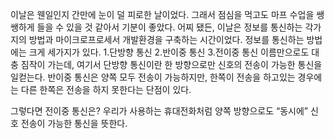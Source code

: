 이날은 웬일인지 간만에 눈이 덜 피로한 날이었다.
그래서 점심을 먹고도 마프 수업을 쌩쌩하게 들을 수 있을 것 같아서 기분이 좋았다.
어찌 됐든, 이날은 정보를 통신하는 각가지의 방법과 마이크로프로세서 개발환경을 구축하는 시간이었다.
정보를 통신하는 방법에는 크게 세가지가 있다.
1.단방향 통신
2.반이중 통신
3.전이중 통신
이름만으로도 대충 짐작이 가는데, 여기서 단방향 통신이란 한 방향으로만 신호의 전송이 가능한 통신을 일컫는다. 반이중 통신은 양쪽 모두 전송이 가능하지만, 한쪽이 전송을 하고있는 경우에는 다른 한쪽은 전송을 하지 못한다는 단점이 있다.

그렇다면 전이중 통신은?
우리가 사용하는 휴대전화처럼 양쪽 방향으로도 “동시에” 신호 전송이 가능한 통신을 뜻한다.

